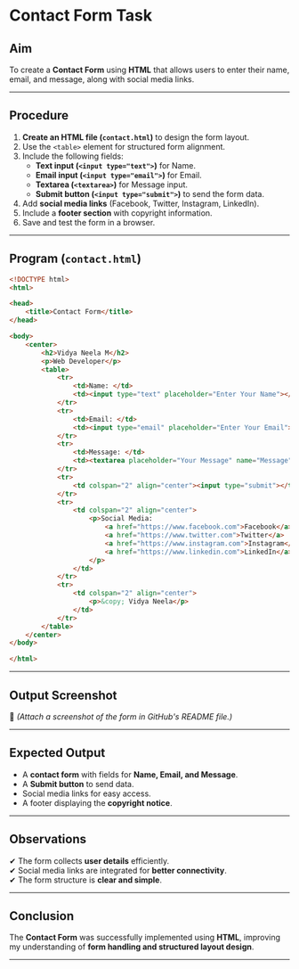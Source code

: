 # **Contact Form Task**  

## **Aim**  
To create a **Contact Form** using **HTML** that allows users to enter their name, email, and message, along with social media links.  

---

## **Procedure**  
1. **Create an HTML file (`contact.html`)** to design the form layout.  
2. Use the `<table>` element for structured form alignment.  
3. Include the following fields:  
   - **Text input (`<input type="text">`)** for Name.  
   - **Email input (`<input type="email">`)** for Email.  
   - **Textarea (`<textarea>`)** for Message input.  
   - **Submit button (`<input type="submit">`)** to send the form data.  
4. Add **social media links** (Facebook, Twitter, Instagram, LinkedIn).  
5. Include a **footer section** with copyright information.  
6. Save and test the form in a browser.  

---

## **Program (`contact.html`)**  
```html
<!DOCTYPE html>
<html>

<head>
    <title>Contact Form</title>
</head>

<body>
    <center>
        <h2>Vidya Neela M</h2>
        <p>Web Developer</p>
        <table>
            <tr>
                <td>Name: </td>
                <td><input type="text" placeholder="Enter Your Name"></td>
            </tr>
            <tr>
                <td>Email: </td>
                <td><input type="email" placeholder="Enter Your Email"></td>
            </tr>
            <tr>
                <td>Message: </td>
                <td><textarea placeholder="Your Message" name="Message" rows="4" cols="25"></textarea></td>
            </tr>
            <tr>
                <td colspan="2" align="center"><input type="submit"></td>
            </tr>
            <tr>
                <td colspan="2" align="center">
                    <p>Social Media:
                        <a href="https://www.facebook.com">Facebook</a> |
                        <a href="https://www.twitter.com">Twitter</a> |
                        <a href="https://www.instagram.com">Instagram</a> |
                        <a href="https://www.linkedin.com">LinkedIn</a>
                    </p>
                </td>
            </tr>
            <tr>
                <td colspan="2" align="center">
                    <p>&copy; Vidya Neela</p>
                </td>
            </tr>
        </table>
    </center>
</body>

</html>
```

---

## **Output Screenshot**  
📸 *(Attach a screenshot of the form in GitHub's README file.)*  

---

## **Expected Output**  
- A **contact form** with fields for **Name, Email, and Message**.  
- A **Submit button** to send data.  
- Social media links for easy access.  
- A footer displaying the **copyright notice**.  

---

## **Observations**  
✔ The form collects **user details** efficiently.  
✔ Social media links are integrated for **better connectivity**.  
✔ The form structure is **clear and simple**.  

---

## **Conclusion**  
The **Contact Form** was successfully implemented using **HTML**, improving my understanding of **form handling and structured layout design**.  

---
